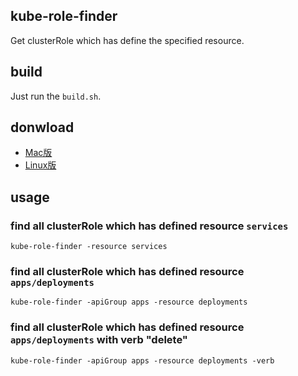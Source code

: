 ## kube-role-finder

Get clusterRole which has define the specified resource.

## build

Just run the `build.sh`.

## donwload

- [Mac版](https://silenceshell-1255345740.cos.ap-shanghai.myqcloud.com/kube-role-finder)
- [Linux版](https://silenceshell-1255345740.cos.ap-shanghai.myqcloud.com/kube-role-finder-linux)

## usage

### find all clusterRole which has defined resource `services`

```
kube-role-finder -resource services
```

### find all clusterRole which has defined resource `apps/deployments`

```
kube-role-finder -apiGroup apps -resource deployments
```

### find all clusterRole which has defined resource `apps/deployments` with verb "delete"

```
kube-role-finder -apiGroup apps -resource deployments -verb 
```
